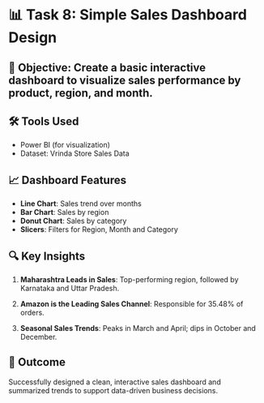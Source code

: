# 📊 Task 8: Simple Sales Dashboard Design

## 🎯 Objective: Create a basic interactive dashboard to visualize sales performance by product, region, and month.

## 🛠 Tools Used
- Power BI (for visualization)
- Dataset: Vrinda Store Sales Data 

## 📈 Dashboard Features
- **Line Chart**: Sales trend over months
- **Bar Chart**: Sales by region
- **Donut Chart**: Sales by category
- **Slicers**: Filters for Region, Month and Category

## 🔍 Key Insights
1. **Maharashtra Leads in Sales**: Top-performing region, followed by Karnataka and Uttar Pradesh.

2. **Amazon is the Leading Sales Channel**: Responsible for 35.48% of orders.

3. **Seasonal Sales Trends**: Peaks in March and April; dips in October and December.

## 📌 Outcome
Successfully designed a clean, interactive sales dashboard and summarized trends to support data-driven business decisions.


